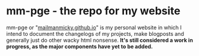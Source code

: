 <h1>mm-pge - the repo for my website</h1>
<p>mm-pge or "<a href="mailmanmicky.github.io" target="_blank"; text-decoration:none;">mailmanmicky.github.io</a>" is my personal website in which I intend to document the changelogs of my projects, make blogposts and generally just do other wacky html nonsense. <strong>It's still considered a work in progress, as the major components have yet to be added.</strong></p>
